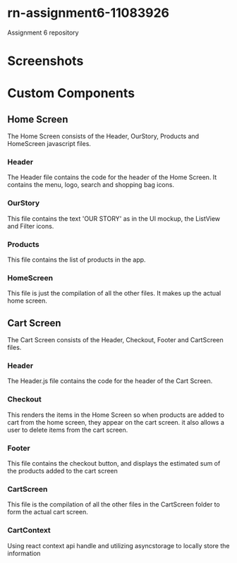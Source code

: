 # rn-assignment6-11083926
Assignment 6 repository

# Screenshots



# Custom Components
## Home Screen
The Home Screen consists of the Header, OurStory, Products and HomeScreen javascript files.

### Header
The Header file contains the code for the header of the Home Screen. It contains the menu, logo, search and shopping bag icons.

### OurStory
This file contains the text 'OUR STORY' as in the UI mockup, the ListView and Filter icons.

### Products
This file contains the list of products in the app.

### HomeScreen
This file is just the compilation of all the other files. It makes up the actual home screen.


## Cart Screen
The Cart Screen consists of the Header, Checkout, Footer and CartScreen files.

### Header
The Header.js file contains the code for the header of the Cart Screen. 

### Checkout
This renders the items in the Home Screen so when products are added to cart from the home screen, they appear on the cart screen. it also allows a user to delete items from the cart screen.

### Footer
This file contains the checkout button, and displays the estimated sum of the products added to the cart screen

### CartScreen
This file is the compilation of all the other files in the CartScreen folder to form the actual cart screen.

### CartContext
Using react context api handle and utilizing asyncstorage to locally store the information

